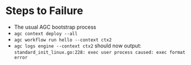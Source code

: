 # Steps to Failure

* The usual AGC bootstrap process
* `agc context deploy --all`
* `agc workflow run hello --context ctx2`
* `agc logs engine --context ctx2` should now output: `standard_init_linux.go:228: exec user process caused: exec format error`
